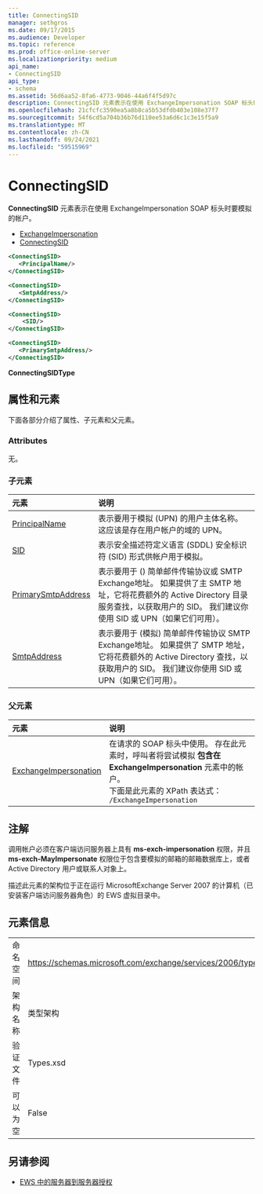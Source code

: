 ```yaml
---
title: ConnectingSID
manager: sethgros
ms.date: 09/17/2015
ms.audience: Developer
ms.topic: reference
ms.prod: office-online-server
ms.localizationpriority: medium
api_name:
- ConnectingSID
api_type:
- schema
ms.assetid: 56d6aa52-8fa6-4773-9046-44a6f4f5d97c
description: ConnectingSID 元素表示在使用 ExchangeImpersonation SOAP 标头时要模拟的帐户。
ms.openlocfilehash: 21cfcfc3590ea5a8b8ca5b53dfdb403e108e37f7
ms.sourcegitcommit: 54f6cd5a704b36b76d110ee53a6d6c1c3e15f5a9
ms.translationtype: MT
ms.contentlocale: zh-CN
ms.lasthandoff: 09/24/2021
ms.locfileid: "59515969"
---
```

# <a name="connectingsid"></a>ConnectingSID

**ConnectingSID** 元素表示在使用 ExchangeImpersonation SOAP 标头时要模拟的帐户。 
  
- [ExchangeImpersonation](exchangeimpersonation.md) 
- [ConnectingSID](connectingsid.md)
  
```xml
<ConnectingSID>
   <PrincipalName/>
</ConnectingSID>
```

```xml
<ConnectingSID>
   <SmtpAddress/>
</ConnectingSID>
```

```xml
<ConnectingSID>
    <SID/> 
</ConnectingSID>
```

```xml
<ConnectingSID>
   <PrimarySmtpAddress/>
</ConnectingSID>
```

**ConnectingSIDType**

## <a name="attributes-and-elements"></a>属性和元素

下面各部分介绍了属性、子元素和父元素。
  
### <a name="attributes"></a>Attributes

无。
  
### <a name="child-elements"></a>子元素

|**元素**|**说明**|
|:-----|:-----|
|[PrincipalName](principalname.md) <br/> |表示要用于模拟 (UPN) 的用户主体名称。 这应该是存在用户帐户的域的 UPN。  <br/> |
|[SID](sid.md) <br/> |表示安全描述符定义语言 (SDDL) 安全标识符 (SID) 形式供帐户用于模拟。  <br/> |
|[PrimarySmtpAddress](primarysmtpaddress.md) <br/> |表示要用于 () 简单邮件传输协议或 SMTP Exchange地址。 如果提供了主 SMTP 地址，它将花费额外的 Active Directory 目录服务查找，以获取用户的 SID。 我们建议你使用 SID 或 UPN（如果它们可用）。  <br/> |
|[SmtpAddress](smtpaddress.md) <br/> |表示要用于 (模拟) 简单邮件传输协议 SMTP Exchange地址。 如果提供了 SMTP 地址，它将花费额外的 Active Directory 查找，以获取用户的 SID。 我们建议你使用 SID 或 UPN（如果它们可用）。  <br/> |
   
### <a name="parent-elements"></a>父元素

|**元素**|**说明**|
|:-----|:-----|
|[ExchangeImpersonation](exchangeimpersonation.md) <br/> |在请求的 SOAP 标头中使用。 存在此元素时，呼叫者将尝试模拟 **包含在 ExchangeImpersonation** 元素中的帐户。  <br/> 下面是此元素的 XPath 表达式：   <br/>  `/ExchangeImpersonation` <br/> |
   
## <a name="remarks"></a>注解

调用帐户必须在客户端访问服务器上具有 **ms-exch-impersonation** 权限，并且 **ms-exch-MayImpersonate** 权限位于包含要模拟的邮箱的邮箱数据库上，或者 Active Directory 用户或联系人对象上。 
  
描述此元素的架构位于正在运行 MicrosoftExchange Server 2007 的计算机（已安装客户端访问服务器角色）的 EWS 虚拟目录中。
  
## <a name="element-information"></a>元素信息

|||
|:-----|:-----|
|命名空间  <br/> |https://schemas.microsoft.com/exchange/services/2006/types  <br/> |
|架构名称  <br/> |类型架构  <br/> |
|验证文件  <br/> |Types.xsd  <br/> |
|可以为空  <br/> |False  <br/> |
   
## <a name="see-also"></a>另请参阅

- [EWS 中的服务器到服务器授权](https://msdn.microsoft.com/library/f1610a20-672d-448b-8c00-5b0fbcaf31cb%28Office.15%29.aspx)


